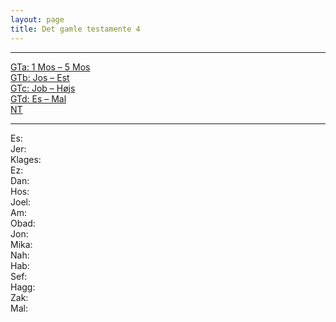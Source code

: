 ```yaml
---
layout: page
title: Det gamle testamente 4
---
```


------------------------------------------------------------------------

[GTa: 1 Mos – 5 Mos](http://bochen.dk/gta/)  
[GTb: Jos – Est](http://bochen.dk/gtb/)  
[GTc: Job – Højs](http://bochen.dk/gtc/)  
[GTd: Es – Mal](http://bochen.dk/gtd/)  
[NT](http://bochen.dk/nt/)

------------------------------------------------------------------------

Es:  
Jer:  
Klages:  
Ez:  
Dan:  
Hos:  
Joel:  
Am:  
Obad:  
Jon:  
Mika:  
Nah:  
Hab:  
Sef:  
Hagg:  
Zak:  
Mal:  

